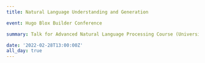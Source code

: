 ```yaml
---
title: Natural Language Understanding and Generation

event: Hugo Blox Builder Conference

summary: Talk for Advanced Natural Language Processing Course (University of Houston)

date: '2022-02-28T13:00:00Z'
all_day: true
---
```


<!-- ![png](output_1_0.png) -->